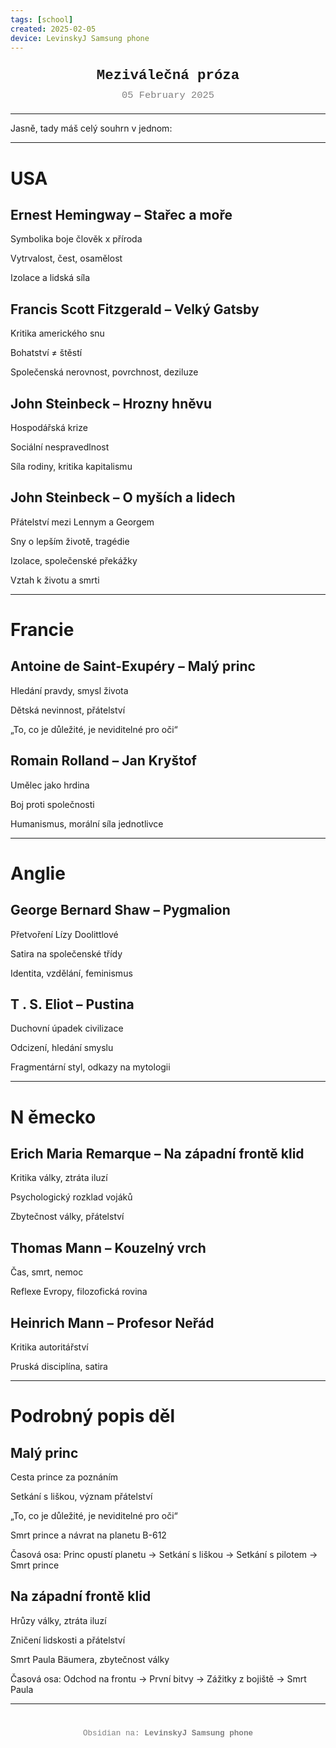 ```yaml
---
tags: [school]
created: 2025-02-05
device: LevinskyJ Samsung phone
---
```

<div style="text-align: center; font-size: 1.6em; font-weight: bold; padding: 10px 0; font-family: Courier New">
  Meziválečná próza 
</div>

<div style="text-align: center; color: gray; font-size: 1.1em; margin-bottom: 20px; font-family: Courier New">  05 February 2025
</div>

---

Jasně, tady máš celý souhrn v jednom:


---

# USA

## Ernest Hemingway – Stařec a moře

Symbolika boje člověk x příroda

Vytrvalost, čest, osamělost

Izolace a lidská síla


## Francis Scott Fitzgerald – Velký Gatsby

Kritika amerického snu

Bohatství ≠ štěstí

Společenská nerovnost, povrchnost, deziluze


## John Steinbeck – Hrozny hněvu

Hospodářská krize

Sociální nespravedlnost

Síla rodiny, kritika kapitalismu


## John Steinbeck – O myších a lidech

Přátelství mezi Lennym a Georgem

Sny o lepším životě, tragédie

Izolace, společenské překážky

Vztah k životu a smrti




---

# Francie

## Antoine de Saint-Exupéry – Malý princ

Hledání pravdy, smysl života

Dětská nevinnost, přátelství

„To, co je důležité, je neviditelné pro oči“


## Romain Rolland – Jan Kryštof

Umělec jako hrdina

Boj proti společnosti

Humanismus, morální síla jednotlivce




---

# Anglie

## George Bernard Shaw – Pygmalion

Přetvoření Lízy Doolittlové

Satira na společenské třídy

Identita, vzdělání, feminismus


## T . S. Eliot – Pustina

Duchovní úpadek civilizace

Odcizení, hledání smyslu

Fragmentární styl, odkazy na mytologii




---

# N ěmecko

## Erich Maria Remarque – Na západní frontě klid

Kritika války, ztráta iluzí

Psychologický rozklad vojáků

Zbytečnost války, přátelství


## Thomas Mann – Kouzelný vrch

Čas, smrt, nemoc

Reflexe Evropy, filozofická rovina


## Heinrich Mann – Profesor Neřád

Kritika autoritářství

Pruská disciplína, satira




---

# Podrobný popis děl

## Malý princ

Cesta prince za poznáním

Setkání s liškou, význam přátelství

„To, co je důležité, je neviditelné pro oči“

Smrt prince a návrat na planetu B-612

Časová osa: Princ opustí planetu → Setkání s liškou → Setkání s pilotem → Smrt prince


## Na západní frontě klid

Hrůzy války, ztráta iluzí

Zničení lidskosti a přátelství

Smrt Paula Bäumera, zbytečnost války

Časová osa: Odchod na frontu → První bitvy → Zážitky z bojiště → Smrt Paula

---

<div style="text-align: center; color: gray; font-size: 0.9em; margin-top: 40px; font-family: Courier New">
  Obsidian na: <strong>LevinskyJ Samsung phone</strong>
</div>

